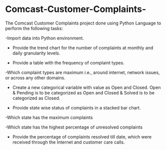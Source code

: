 # Comcast-Customer-Complaints-

The Comcast Customer Complaints project done using Python Language to perform the      following tasks:

-Import data into Python environment.

- Provide the trend chart for the number of complaints at monthly and daily granularity levels.

- Provide a table with the frequency of complaint types.

-Which complaint types are maximum i.e., around internet, network issues, or across any other domains.

- Create a new categorical variable with value as Open and Closed. Open & Pending is to be categorized as Open and Closed & Solved is to be categorized as Closed.

- Provide state wise status of complaints in a stacked bar chart.

-Which state has the maximum complaints

-Which state has the highest percentage of unresolved complaints

- Provide the percentage of complaints resolved till date, which were received through the Internet and customer care calls.
